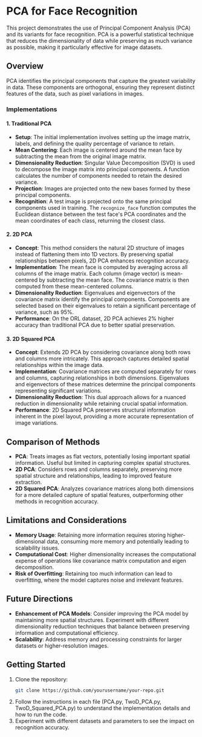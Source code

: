 # PCA for Face Recognition

This project demonstrates the use of Principal Component Analysis (PCA) and its variants for face recognition. PCA is a powerful statistical technique that reduces the dimensionality of data while preserving as much variance as possible, making it particularly effective for image datasets.

## Overview

PCA identifies the principal components that capture the greatest variability in data. These components are orthogonal, ensuring they represent distinct features of the data, such as pixel variations in images.

### Implementations

#### 1. Traditional PCA
- **Setup**: The initial implementation involves setting up the image matrix, labels, and defining the quality percentage of variance to retain.
- **Mean Centering**: Each image is centered around the mean face by subtracting the mean from the original image matrix.
- **Dimensionality Reduction**: Singular Value Decomposition (SVD) is used to decompose the image matrix into principal components. A function calculates the number of components needed to retain the desired variance.
- **Projection**: Images are projected onto the new bases formed by these principal components.
- **Recognition**: A test image is projected onto the same principal components used in training. The `recognize_face` function computes the Euclidean distance between the test face's PCA coordinates and the mean coordinates of each class, returning the closest class.

#### 2. 2D PCA
- **Concept**: This method considers the natural 2D structure of images instead of flattening them into 1D vectors. By preserving spatial relationships between pixels, 2D PCA enhances recognition accuracy.
- **Implementation**: The mean face is computed by averaging across all columns of the image matrix. Each column (image vector) is mean-centered by subtracting the mean face. The covariance matrix is then computed from these mean-centered columns.
- **Dimensionality Reduction**: Eigenvalues and eigenvectors of the covariance matrix identify the principal components. Components are selected based on their eigenvalues to retain a significant percentage of variance, such as 95%.
- **Performance**: On the ORL dataset, 2D PCA achieves 2% higher accuracy than traditional PCA due to better spatial preservation.

#### 3. 2D Squared PCA
- **Concept**: Extends 2D PCA by considering covariance along both rows and columns more intricately. This approach captures detailed spatial relationships within the image data.
- **Implementation**: Covariance matrices are computed separately for rows and columns, capturing relationships in both dimensions. Eigenvalues and eigenvectors of these matrices determine the principal components representing significant variations.
- **Dimensionality Reduction**: This dual approach allows for a nuanced reduction in dimensionality while retaining crucial spatial information.
- **Performance**: 2D Squared PCA preserves structural information inherent in the pixel layout, providing a more accurate representation of image variations.

## Comparison of Methods

- **PCA**: Treats images as flat vectors, potentially losing important spatial information. Useful but limited in capturing complex spatial structures.
- **2D PCA**: Considers rows and columns separately, preserving more spatial structure and relationships, leading to improved feature extraction.
- **2D Squared PCA**: Analyzes covariance matrices along both dimensions for a more detailed capture of spatial features, outperforming other methods in recognition accuracy.

## Limitations and Considerations

- **Memory Usage**: Retaining more information requires storing higher-dimensional data, consuming more memory and potentially leading to scalability issues.
- **Computational Cost**: Higher dimensionality increases the computational expense of operations like covariance matrix computation and eigen decomposition.
- **Risk of Overfitting**: Retaining too much information can lead to overfitting, where the model captures noise and irrelevant features.

## Future Directions

- **Enhancement of PCA Models**: Consider improving the PCA model by maintaining more spatial structures. Experiment with different dimensionality reduction techniques that balance between preserving information and computational efficiency.
- **Scalability**: Address memory and processing constraints for larger datasets or higher-resolution images.

## Getting Started

1. Clone the repository: 
   ```bash
   git clone https://github.com/yourusername/your-repo.git
   ```
2. Follow the instructions in each file (PCA.py, TwoD_PCA.py, TwoD_Squared_PCA.py) to understand the implementation details and how to run the code.
3. Experiment with different datasets and parameters to see the impact on recognition accuracy.


